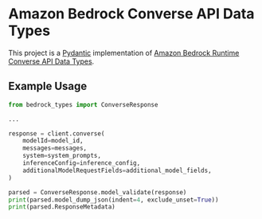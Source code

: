 # Amazon Bedrock Converse API Data Types

This project is a [Pydantic](https://github.com/pydantic/pydantic) implementation of [Amazon Bedrock Runtime Converse API Data Types](https://docs.aws.amazon.com/bedrock/latest/APIReference/API_Types_Amazon_Bedrock_Runtime.html).


## Example Usage

```python
from bedrock_types import ConverseResponse

...

response = client.converse(
    modelId=model_id,
    messages=messages,
    system=system_prompts,
    inferenceConfig=inference_config,
    additionalModelRequestFields=additional_model_fields,
)

parsed = ConverseResponse.model_validate(response)
print(parsed.model_dump_json(indent=4, exclude_unset=True))
print(parsed.ResponseMetadata)

```